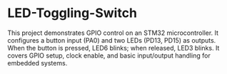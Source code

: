 # LED-Toggling-Switch
This project demonstrates GPIO control on an STM32 microcontroller. It configures a button input (PA0) and two LEDs (PD13, PD15) as outputs. When the button is pressed, LED6 blinks; when released, LED3 blinks. It covers GPIO setup, clock enable, and basic input/output handling for embedded systems.

